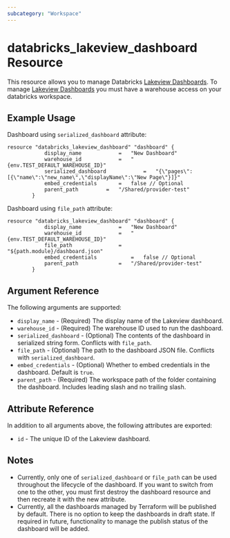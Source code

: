 ```yaml
---
subcategory: "Workspace"
---
```

# databricks_lakeview_dashboard Resource

This resource allows you to manage Databricks [Lakeview Dashboards](https://docs.databricks.com/api/workspace/lakeview). To manage [Lakeview Dashboards](https://docs.databricks.com/api/workspace/lakeview) you must have a warehouse access on your databricks workspace.

## Example Usage

Dashboard using `serialized_dashboard` attribute:

```hcl
resource "databricks_lakeview_dashboard" "dashboard" {
			display_name			= 	"New Dashboard"
			warehouse_id			=	"{env.TEST_DEFAULT_WAREHOUSE_ID}"
			serialized_dashboard	        =	"{\"pages\":[{\"name\":\"new_name\",\"displayName\":\"New Page\"}]}"
			embed_credentials		=	false // Optional
			parent_path			= 	"/Shared/provider-test"
		}
```

Dashboard using `file_path` attribute:

```hcl
resource "databricks_lakeview_dashboard" "dashboard" {
            display_name			= 	"New Dashboard"
            warehouse_id			=	"{env.TEST_DEFAULT_WAREHOUSE_ID}"
            file_path				=	"${path.module}/dashboard.json"
            embed_credentials   		=	false // Optional
            parent_path				= 	"/Shared/provider-test"
        }
```


## Argument Reference

The following arguments are supported:

* `display_name` - (Required) The display name of the Lakeview dashboard.
* `warehouse_id` - (Required) The warehouse ID used to run the dashboard.
* `serialized_dashboard` - (Optional) The contents of the dashboard in serialized string form. Conflicts with `file_path`.
* `file_path` - (Optional) The path to the dashboard JSON file. Conflicts with `serialized_dashboard`.
* `embed_credentials` - (Optional) Whether to embed credentials in the dashboard. Default is `true`.
* `parent_path` - (Required) The workspace path of the folder containing the dashboard. Includes leading slash and no trailing slash.

## Attribute Reference

In addition to all arguments above, the following attributes are exported:

* `id` - The unique ID of the Lakeview dashboard.

## Notes
* Currently, only one of `serialized_dashboard` or `file_path` can be used throughout the lifecycle of the dashboard. If you want to switch from one to the other, you must first destroy the dashboard resource and then recreate it with the new attribute.
* Currently, all the dashboards managed by Terraform will be published by default. There is no option to keep the dashboards in draft state. If required in future, functionality to manage the publish status of the dashboard will be added.